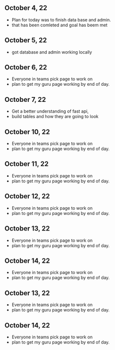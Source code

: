 ## October 4, 22

* Plan for today was to finish data base and admin.
* that has been comleted and goal has beem met


## October 5, 22

* got database and admin working locally

## October 6, 22

* Everyone in teams pick page to work on
* plan to get my guru page working by end of day.

## October 7, 22

* Get a better understanding of fast api,
* build tables and how they are going to look

## October 10, 22

* Everyone in teams pick page to work on
* plan to get my guru page working by end of day.

## October 11, 22

* Everyone in teams pick page to work on
* plan to get my guru page working by end of day.

## October 12, 22

* Everyone in teams pick page to work on
* plan to get my guru page working by end of day.

## October 13, 22

* Everyone in teams pick page to work on
* plan to get my guru page working by end of day.

## October 14, 22

* Everyone in teams pick page to work on
* plan to get my guru page working by end of day.

## October 13, 22

* Everyone in teams pick page to work on
* plan to get my guru page working by end of day.

## October 14, 22

* Everyone in teams pick page to work on
* plan to get my guru page working by end of day.